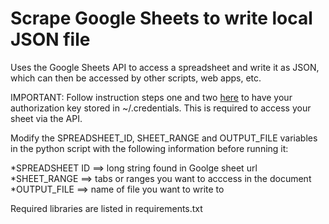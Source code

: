 # Scrape Google Sheets to write local JSON file

Uses the Google Sheets API to access a spreadsheet and write it as JSON, which can then be accessed by other scripts, web apps, etc.

IMPORTANT: Follow instruction steps one and two [here](https://developers.google.com/sheets/api/quickstart/python) to have your authorization key stored in ~/.credentials. This is required to access your sheet via the API.

Modify the SPREADSHEET_ID, SHEET_RANGE and OUTPUT_FILE variables in the python script with the following information  before running it: 

*SPREADSHEET ID ==> long string found in Goolge sheet url
*SHEET_RANGE ==> tabs or ranges you want to acccess in the document
*OUTPUT_FILE ==> name of file you want to write to

Required libraries are listed in requirements.txt